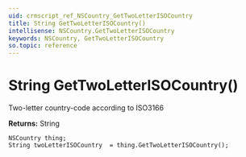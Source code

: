 ```yaml
---
uid: crmscript_ref_NSCountry_GetTwoLetterISOCountry
title: String GetTwoLetterISOCountry()
intellisense: NSCountry.GetTwoLetterISOCountry
keywords: NSCountry, GetTwoLetterISOCountry
so.topic: reference
---
```


# String GetTwoLetterISOCountry()

Two-letter country-code according to ISO3166 

**Returns:** String

```crmscript
NSCountry thing;
String twoLetterISOCountry  = thing.GetTwoLetterISOCountry();
```

